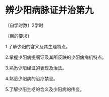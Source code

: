 # 辨少阳病脉证并治第九

〔自学时数〕2学时

〔目的要求〕

1.了解少阳的含义及其生理特点。

2.掌握少阳病提纲证及其所反映的少阳病病机特点。

3.熟悉少阳经证的表现及治法。

4.熟悉少阳病的治疗禁忌。

5.了解少阳主枢的含义及少阳病的传变。
